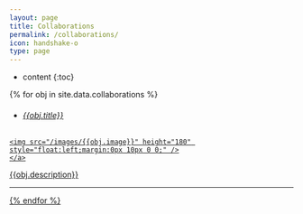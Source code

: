 ```yaml
---
layout: page
title: Collaborations
permalink: /collaborations/
icon: handshake-o
type: page
---
```


* content
{:toc}

{% for obj in site.data.collaborations %}

* ###### [{{obj.title}}](/collaborations/{{obj.url}})
<div class="captioned-img alignleft">
    <a href="/images/{{obj.image}}">

    <img src="/images/{{obj.image}}" height="180" style="float:left;margin:0px 10px 0 0;" />
    </a>
</div>
{{obj.description}}

---
{% endfor %}
